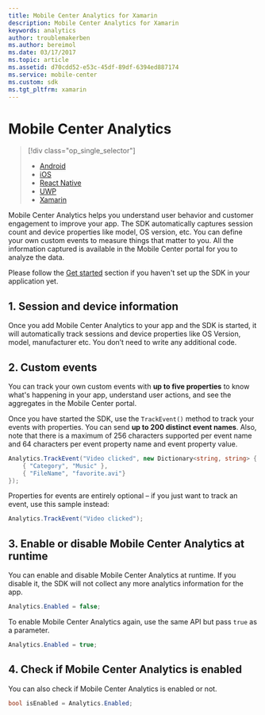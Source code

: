 ```yaml
---
title: Mobile Center Analytics for Xamarin
description: Mobile Center Analytics for Xamarin
keywords: analytics
author: troublemakerben
ms.author: bereimol
ms.date: 03/17/2017
ms.topic: article
ms.assetid: d70cdd52-e53c-45df-89df-6394ed887174
ms.service: mobile-center
ms.custom: sdk
ms.tgt_pltfrm: xamarin
---
```


# Mobile Center Analytics

> [!div class="op_single_selector"]
> * [Android](android.md)
> * [iOS](ios.md)
> * [React Native](react-native.md)
> * [UWP](uwp.md)
> * [Xamarin](xamarin.md)

Mobile Center Analytics helps you understand user behavior and customer engagement to improve your app. The SDK automatically captures session count and device properties like model, OS version, etc. You can define your own custom events to measure things that matter to you. All the information captured is available in the Mobile Center portal for you to analyze the data.

Please follow the [Get started](~/sdk/getting-started/xamarin.md) section if you haven't set up the SDK in your application yet.

## 1. Session and device information

Once you add Mobile Center Analytics to your app and the SDK is started, it will automatically track sessions and device properties like OS Version, model, manufacturer etc. You don’t need to write any additional code.

## 2. Custom events

You can track your own custom events with **up to five properties** to know what's happening in your app, understand user actions, and see the aggregates in the Mobile Center portal.

Once you have started the SDK, use the `TrackEvent()` method to track your events with properties. You can send **up to 200 distinct event names**. Also, note that there is a maximum of 256 characters supported per event name and 64 characters per event property name and event property value.

```csharp
Analytics.TrackEvent("Video clicked", new Dictionary<string, string> {
	{ "Category", "Music" },
	{ "FileName", "favorite.avi"}
});
```

Properties for events are entirely optional – if you just want to track an event, use this sample instead:

```csharp
Analytics.TrackEvent("Video clicked");
```

## 3. Enable or disable Mobile Center Analytics at runtime

You can enable and disable Mobile Center Analytics at runtime. If you disable it, the SDK will not collect any more analytics information for the app.

```csharp
Analytics.Enabled = false;
```

To enable Mobile Center Analytics again, use the same API but pass `true` as a parameter.

```csharp
Analytics.Enabled = true;
```

## 4. Check if Mobile Center Analytics is enabled

You can also check if Mobile Center Analytics is enabled or not.

```csharp
bool isEnabled = Analytics.Enabled;
```
